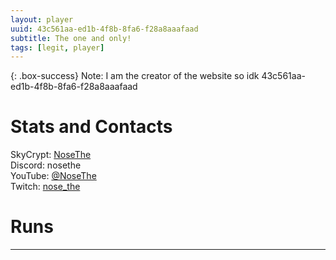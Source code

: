 ```yaml
---
layout: player
uuid: 43c561aa-ed1b-4f8b-8fa6-f28a8aaafaad
subtitle: The one and only!
tags: [legit, player]
---
```


{: .box-success}
Note: I am the creator of the website so idk  43c561aa-ed1b-4f8b-8fa6-f28a8aaafaad

# Stats and Contacts
SkyCrypt: [NoseThe](https://sky.shiiyu.moe/stats/NoseThe/Raspberry)  
Discord: nosethe  
YouTube: [@NoseThe](https://www.youtube.com/@NoseThe)  
Twitch: [nose_the](https://www.twitch.tv/nose_the)  

# Runs
---
